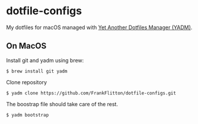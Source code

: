# dotfile-configs
My dotfiles for macOS managed with [Yet Another Dotfiles Manager (YADM)](https://thelocehiliosan.github.io/yadm/).

## On MacOS

Install git and yadm using brew:

```
$ brew install git yadm
```

Clone repository

```
$ yadm clone https://github.com/FrankFlitton/dotfile-configs.git
```

The boostrap file should take care of the rest.

```
$ yadm bootstrap
```
